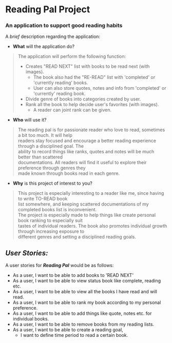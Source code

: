 # Reading Pal Project

### An application to support good reading habits

A *brief* description regarding the application:
- **What** will the application do?

> The application will perform the following function:
> - Creates "READ NEXT" list with books to be read next (with images).
>   - The book also had the "RE-READ" list with 'completed' or 'currently reading' books.
>   - User can also store quotes, notes and info from 'completed' or 'currently' reading book.
> - Divide genre of books into categories created by user.
> - Rank all the book to help decide user's favorites (with images).
>   - A reader can joint rank can be given.

- **Who** will use it?
> The reading pal is for passionate reader who love to read, sometimes a bit too much. It will help <br> 
> readers stay focused and encourage a better reading experience through a disciplined goal. The <br> 
> ability to record things like ranks, quotes and notes will be much better than scattered <br> 
> documentations. All readers will find it useful to explore their preference through genres they <br>
> made known through books read in each genre.


- **Why** is this project of interest to you?
> This project is especially interesting to a reader like me, since having to write TO-READ book <br> 
> list somewhere, and keeping scattered documentations of my completed books list is inconvenient. <br>
> The project is especially made to help things like create personal book ranking to especially suit <br>
> tastes of individual readers. The book also promotes individual growth through increasing exposure to <br>
> different genres and setting a disciplined reading goals.

  
  
## *User Stories:*


A user stories for ***Reading Pal*** would be as follows:
- As a user, I want to be able to add books to 'READ NEXT' 
- As a user, I want to be able to view status book like complete, reading etc.
- As a user, I want to be able to view all the books I have read and will read.
- As a user, I want to be able to rank my book according to my personal preference.
- As a user, I want to be able to add things like quote, notes etc. for individual books.
- As a user, I want to be able to remove books from my reading lists.
- As a user, I want to be able to create a reading goal, 
  - I want to define time period to read a certain book.

[//]: # (- As a user, I want to be able to create new genre and add books to them.)

[//]: # (- )


